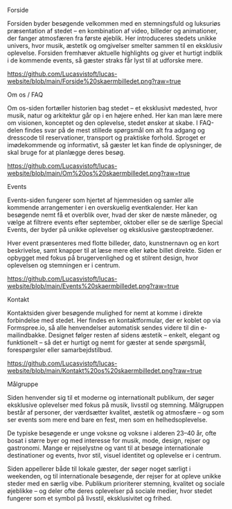 Forside

Forsiden byder besøgende velkommen med en stemningsfuld og luksuriøs præsentation af stedet – en kombination af video, billeder og animationer, der fanger atmosfæren fra første øjeblik. Her introduceres stedets unikke univers, hvor musik, æstetik og omgivelser smelter sammen til en eksklusiv oplevelse. Forsiden fremhæver aktuelle highlights og giver et hurtigt indblik i de kommende events, så gæster straks får lyst til at udforske mere.

https://github.com/Lucasvistoft/lucas-website/blob/main/Forside%20skaermbilledet.png?raw=true


Om os / FAQ

Om os-siden fortæller historien bag stedet – et eksklusivt mødested, hvor musik, natur og arkitektur går op i en højere enhed. Her kan man lære mere om visionen, konceptet og den oplevelse, stedet ønsker at skabe.
I FAQ-delen findes svar på de mest stillede spørgsmål om alt fra adgang og dresscode til reservationer, transport og praktiske forhold. Sproget er imødekommende og informativt, så gæster let kan finde de oplysninger, de skal bruge for at planlægge deres besøg.

https://github.com/Lucasvistoft/lucas-website/blob/main/Om%20os%20skaermbilledet.png?raw=true


Events

Events-siden fungerer som hjertet af hjemmesiden og samler alle kommende arrangementer i en overskuelig eventkalender. Her kan besøgende nemt få et overblik over, hvad der sker de næste måneder, og vælge at filtrere events efter september, oktober eller se de særlige Special Events, der byder på unikke oplevelser og eksklusive gæsteoptrædener.

Hver event præsenteres med flotte billeder, dato, kunstnernavn og en kort beskrivelse, samt knapper til at læse mere eller købe billet direkte. Siden er opbygget med fokus på brugervenlighed og et stilrent design, hvor oplevelsen og stemningen er i centrum.

https://github.com/Lucasvistoft/lucas-website/blob/main/Events%20skaermbilledet.png?raw=true



Kontakt

Kontaktsiden giver besøgende mulighed for nemt at komme i direkte forbindelse med stedet. Her findes en kontaktformular, der er koblet op via Formspree.io, så alle henvendelser automatisk sendes videre til din e-mailindbakke.
Designet følger resten af sidens æstetik – enkelt, elegant og funktionelt – så det er hurtigt og nemt for gæster at sende spørgsmål, forespørgsler eller samarbejdstilbud.

https://github.com/Lucasvistoft/lucas-website/blob/main/Kontakt%20os%20skaermbilledet.png?raw=true


Målgruppe

Siden henvender sig til et moderne og internationalt publikum, der søger eksklusive oplevelser med fokus på musik, livsstil og stemning. Målgruppen består af personer, der værdsætter kvalitet, æstetik og atmosfære – og som ser events som mere end bare en fest, men som en helhedsoplevelse.

De typiske besøgende er unge voksne og voksne i alderen 23–40 år, ofte bosat i større byer og med interesse for musik, mode, design, rejser og gastronomi. Mange er rejselystne og vant til at besøge internationale destinationer og events, hvor stil, visuel identitet og oplevelse er i centrum.

Siden appellerer både til lokale gæster, der søger noget særligt i weekenden, og til internationale besøgende, der rejser for at opleve unikke steder med en særlig vibe. Publikum prioriterer stemning, kvalitet og sociale øjeblikke – og deler ofte deres oplevelser på sociale medier, hvor stedet fungerer som et symbol på livsstil, eksklusivitet og frihed.